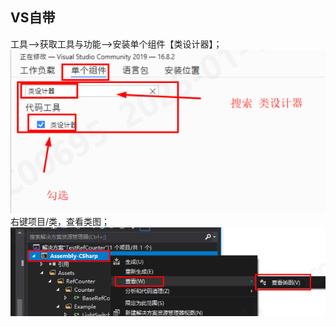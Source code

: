 ## VS自带
工具-->获取工具与功能-->安装单个组件【类设计器】；
![alt text](assets/20250114--根据代码生成类图/image.png)
右键项目/类，查看类图；
![alt text](assets/20250114--根据代码生成类图/image-1.png)